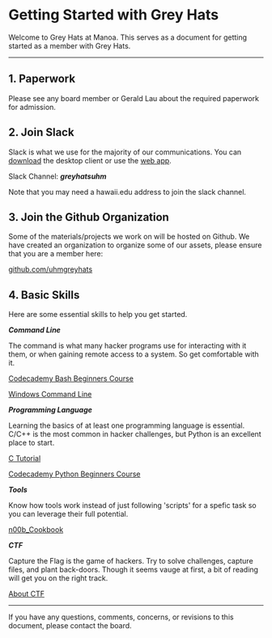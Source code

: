 # Getting Started with Grey Hats

Welcome to Grey Hats at Manoa.
This serves as a document for getting started as a member with Grey Hats.

---

## 1. Paperwork
Please see any board member or Gerald Lau about the required paperwork for admission.

## 2. Join Slack
Slack is what we use for the majority of our communications.
You can [download](https://slack.com/downloads) the desktop client or use the [web app](https://slack.com/).

Slack Channel: ***greyhatsuhm***

Note that you may need a hawaii.edu address to join the slack channel.

## 3. Join the Github Organization
Some of the materials/projects we work on will be hosted on Github.
We have created an organization to organize some of our assets, please ensure that you are a member here:

[github.com/uhmgreyhats](https://github.com/uhmgreyhats)

## 4. Basic Skills
Here are some essential skills to help you get started.

***Command Line***

The command is what many hacker programs use for interacting with it them, or when gaining remote access to a system. So get comfortable with it.

[Codecademy Bash Beginners Course](https://www.codecademy.com/learn/learn-the-command-line)

[Windows Command Line](https://www.youtube.com/playlist?list=PL6gx4Cwl9DGDV6SnbINlVUd0o2xT4JbMu)

***Programming Language***

Learning the basics of at least one programming language is essential.
C/C++ is the most common in hacker challenges, but Python is an excellent place to start.

[C Tutorial](https://www.youtube.com/playlist?list=PLGLfVvz_LVvSaXCpKS395wbCcmsmgRea7)

[Codecademy Python Beginners Course](https://www.codecademy.com/learn/python)

***Tools***

Know how tools work instead of just following 'scripts' for a spefic task so you can leverage their full potential.

[n00b_Cookbook](https://github.com/uhmgreyhats/getting-started/blob/master/n00b_Cookbook.md)

***CTF***

Capture the Flag is the game of hackers. Try to solve challenges, capture files, and plant back-doors. Though it seems vauge at first, a bit of reading will get you on the right track.

[About CTF](https://github.com/uhmgreyhats/getting-started/blob/master/About%20CTF.md)

---

If you have any questions, comments, concerns, or revisions to this document, please contact the board.
